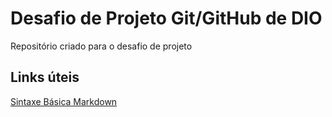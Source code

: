 # Desafio de Projeto Git/GitHub de DIO
Repositório criado para o desafio de projeto 

## Links úteis 
[Sintaxe Básica Markdown](https://www.markdownguide.org/basic-syntax/)
